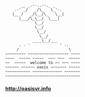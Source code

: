            __ _.--..--._ _
        .-' _/   _/\_   \_'-.
       |__ /   _/\__/\_   \__|
          |___/\_\__/  \___|
                 \__/
                 \__/
                  \__/
                   \__/
                ____\__/___
          . - '             ' -.
         /                      \
    ~~~~~~~~~ ~~~~~~~~~~~~~~~~~~ ~~~~
    ~~~~  ~~~~~ ~~~~~  ~~~ ~~~  ~~~~~
    ~~  ~~~~~  welcome to ~~ ~~~ ~~~~
    ~~~~~~ ~~~~~~ oasis ~~~~~~~ ~~~~~
    ~~~~~~~~~~~ ~~~~~~~~~~~~~ ~~~~~~~
    ~~~~~~~~~~~~~~~~~~~~~~~~~~~~~~~~~

### http://oasisvr.info
